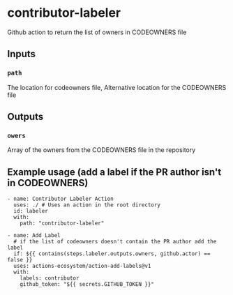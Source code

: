 # contributor-labeler
Github action to return the list of owners in CODEOWNERS file

## Inputs

### `path`

The location for codeowners file, Alternative location for the CODEOWNERS file
    
## Outputs

### `owers`

Array of the owners from the CODEOWNERS file in the repository

## Example usage (add a label if the PR author isn't in CODEOWNERS)

```
- name: Contributor Labeler Action
  uses: ./ # Uses an action in the root directory
  id: labeler
  with:
    path: "contributor-labeler"
    
- name: Add Label
  # if the list of codeowners doesn't contain the PR author add the label
  if: ${{ contains(steps.labeler.outputs.owners, github.actor) == false }}
  uses: actions-ecosystem/action-add-labels@v1
  with:
    labels: contributor
    github_token: "${{ secrets.GITHUB_TOKEN }}"

```
